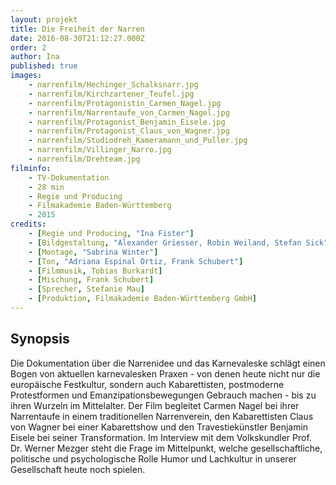 ```yaml
---
layout: projekt
title: Die Freiheit der Narren
date: 2016-08-30T21:12:27.000Z
order: 2
author: Ina
published: true
images:
    - narrenfilm/Hechinger_Schalksnarr.jpg
    - narrenfilm/Kirchzartener_Teufel.jpg
    - narrenfilm/Protagonistin_Carmen_Nagel.jpg
    - narrenfilm/Narrentaufe_von_Carmen_Nagel.jpg
    - narrenfilm/Protagonist_Benjamin_Eisele.jpg
    - narrenfilm/Protagonist_Claus_von_Wagner.jpg
    - narrenfilm/Studiodreh_Kameramann_und_Puller.jpg
    - narrenfilm/Villinger_Narro.jpg
    - narrenfilm/Drehteam.jpg
filminfo:
    - TV-Dokumentation
    - 28 min
    - Regie und Producing
    - Filmakademie Baden-Württemberg
    - 2015
credits:
    - [Regie und Producing, "Ina Fister"]
    - [Bildgestaltung, "Alexander Griesser, Robin Weiland, Stefan Sick"]
    - [Montage, "Sabrina Winter"]
    - [Ton, "Adriana Espinal Ortiz, Frank Schubert"]
    - [Filmmusik, Tobias Burkardt]
    - [Mischung, Frank Schubert]
    - [Sprecher, Stefanie Mau]
    - [Produktion, Filmakademie Baden-Württemberg GmbH]
---
```


## Synopsis
Die Dokumentation über die Narrenidee und das Karnevaleske schlägt einen Bogen von aktuellen karnevalesken Praxen - von denen heute nicht nur die europäische Festkultur, sondern auch Kabarettisten, postmoderne Protestformen und Emanzipationsbewegungen Gebrauch machen - bis zu ihren Wurzeln im Mittelalter. Der Film begleitet Carmen Nagel bei ihrer Narrentaufe in einem traditionellen Narrenverein, den Kabarettisten Claus von Wagner bei einer Kabarettshow und den Travestiekünstler Benjamin Eisele bei seiner Transformation. Im Interview mit dem Volkskundler Prof. Dr. Werner Mezger steht die Frage im Mittelpunkt, welche gesellschaftliche, politische und psychologische Rolle Humor und Lachkultur in unserer Gesellschaft heute noch spielen.
